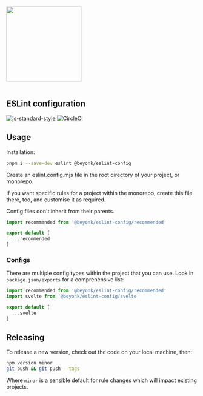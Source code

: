 <a href="https://beyonk.com">
    <br />
    <br />
    <img src="https://user-images.githubusercontent.com/218949/144224348-1b3a20d5-d68e-4a7a-b6ac-6946f19f4a86.png" width="198" />
    <br />
    <br />
</a>

## ESLint configuration

[![js-standard-style](https://img.shields.io/badge/code%20style-standard-brightgreen.svg)](http://standardjs.com) [![CircleCI](https://circleci.com/gh/beyonk-adventures/eslint-config.svg?style=shield)](https://circleci.com/gh/beyonk-adventures/eslint-config)
## Usage

Installation:

```bash
pnpm i --save-dev eslint @beyonk/eslint-config
```

Create an eslint.config.mjs file in the root directory of your project, or monorepo.

If you want specific rules for a project within the monorepo, create this file there, too, and customise it as required.

Config files don't inherit from their parents.

```js
import recommended from '@beyonk/eslint-config/recommended'

export default [
  ...recommended
]
```

### Configs

There are multiple config types within the project that you can use. Look in `package.json/exports` for a comprehensive list:

```js
import recommended from '@beyonk/eslint-config/recommended'
import svelte from '@beyonk/eslint-config/svelte'

export default [
  ...svelte
]
```

## Releasing

To release a new version, check out the code on your local machine, then:

```bash
npm version minor
git push && git push --tags
```

Where `minor` is a sensible default for rule changes which will impact existing projects.
